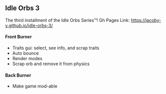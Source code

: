 ## Idle Orbs 3


The third installment of the Idle Orbs Series™!
Gh Pages Link: https://jacoby-y.github.io/idle-orbs-3/


#### Front Burner
- Traits gui: select, see info, and scrap traits
- Auto bounce
- Render modes
- Scrap orb and remove it from physics


#### Back Burner
- Make game mod-able 
